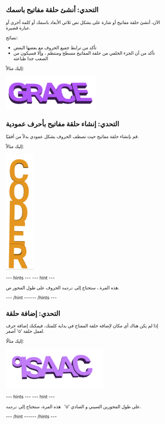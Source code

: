 ## التحدي: أنشئ حلقة مفاتيح باسمك

الآن، أنشئ حلقة مفاتيح أو شارة على بشكل نص ثلاثي الأبعاد باسمك أو كلمة أخرى أو عبارة قصيرة.

نصائح:
+ تأكد من ترابط جميع الحروف مع بعضها البعض
+ تأكد من أن الجزء الخلفي من حلقة المفاتيح مسطح ومنتظم ، وإلا فسيكون من الصعب جدا طباعته

إليك مثالاً:

![لقطة الشاشة](images/coder-grace.png)

## التحدي: إنشاء حلقة مفاتيح بأحرف عمودية

قم بإنشاء حلقة مفاتيح حيث تصطف الحروف بشكل عمودي بدلاً من أفقيًا.

إليك مثالاً:

![لقطة الشاشة](images/coder-vertical.png)

--- hints ---
 --- hint ---

هذه المرة ، ستحتاج إلى ` ترجمة ` الحروف على طول المحور ص.

--- /hint ------ /hints ---

## التحدي: إضافة حلقة

إذا لم يكن هناك أي مكان لإضافة حلقة المفتاح في بداية كلمتك، فيمكنك إضافة حرف أصغر 'o' لعمل حلقة.

إليك مثالًا:

![لقطة الشاشة](images/coder-loop.png)

--- hints ---
 --- hint ---

هذه المرة، ستحتاج إلى `ترجمة ` 'o' على طول المحورين السيني و الصادي.

--- /hint ------ /hints ---

